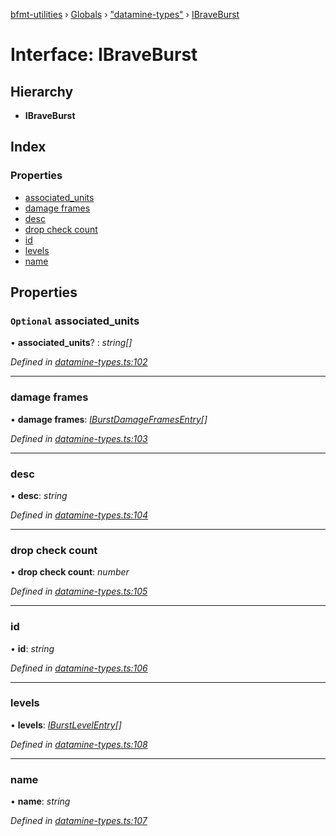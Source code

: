 [bfmt-utilities](../README.md) › [Globals](../globals.md) › ["datamine-types"](../modules/_datamine_types_.md) › [IBraveBurst](_datamine_types_.ibraveburst.md)

# Interface: IBraveBurst

## Hierarchy

* **IBraveBurst**

## Index

### Properties

* [associated_units](_datamine_types_.ibraveburst.md#optional-associated_units)
* [damage frames](_datamine_types_.ibraveburst.md#damage-frames)
* [desc](_datamine_types_.ibraveburst.md#desc)
* [drop check count](_datamine_types_.ibraveburst.md#drop-check-count)
* [id](_datamine_types_.ibraveburst.md#id)
* [levels](_datamine_types_.ibraveburst.md#levels)
* [name](_datamine_types_.ibraveburst.md#name)

## Properties

### `Optional` associated_units

• **associated_units**? : *string[]*

*Defined in [datamine-types.ts:102](https://github.com/BluuArc/bfmt-utilities/blob/dc2bfb7/src/datamine-types.ts#L102)*

___

###  damage frames

• **damage frames**: *[IBurstDamageFramesEntry](_datamine_types_.iburstdamageframesentry.md)[]*

*Defined in [datamine-types.ts:103](https://github.com/BluuArc/bfmt-utilities/blob/dc2bfb7/src/datamine-types.ts#L103)*

___

###  desc

• **desc**: *string*

*Defined in [datamine-types.ts:104](https://github.com/BluuArc/bfmt-utilities/blob/dc2bfb7/src/datamine-types.ts#L104)*

___

###  drop check count

• **drop check count**: *number*

*Defined in [datamine-types.ts:105](https://github.com/BluuArc/bfmt-utilities/blob/dc2bfb7/src/datamine-types.ts#L105)*

___

###  id

• **id**: *string*

*Defined in [datamine-types.ts:106](https://github.com/BluuArc/bfmt-utilities/blob/dc2bfb7/src/datamine-types.ts#L106)*

___

###  levels

• **levels**: *[IBurstLevelEntry](_datamine_types_.iburstlevelentry.md)[]*

*Defined in [datamine-types.ts:108](https://github.com/BluuArc/bfmt-utilities/blob/dc2bfb7/src/datamine-types.ts#L108)*

___

###  name

• **name**: *string*

*Defined in [datamine-types.ts:107](https://github.com/BluuArc/bfmt-utilities/blob/dc2bfb7/src/datamine-types.ts#L107)*
